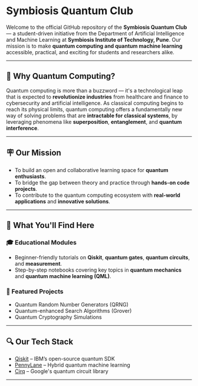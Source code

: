 # Symbiosis Quantum Club 

Welcome to the official GitHub repository of the **Symbiosis Quantum Club** — a student-driven initiative from the Department of Artificial Intelligence and Machine Learning at **Symbiosis Institute of Technology, Pune**. Our mission is to make **quantum computing and quantum machine learning** accessible, practical, and exciting for students and researchers alike.

---

## 🔬 Why Quantum Computing?

Quantum computing is more than a buzzword — it's a technological leap that is expected to **revolutionize industries** from healthcare and finance to cybersecurity and artificial intelligence. As classical computing begins to reach its physical limits, quantum computing offers a fundamentally new way of solving problems that are **intractable for classical systems**, by leveraging phenomena like **superposition**, **entanglement**, and **quantum interference**.

---

## 🪧 Our Mission

* To build an open and collaborative learning space for **quantum enthusiasts**.
* To bridge the gap between theory and practice through **hands-on code projects**.
* To contribute to the quantum computing ecosystem with **real-world applications** and **innovative solutions**.

---

## 📂 What You'll Find Here

### 🎓 Educational Modules

* Beginner-friendly tutorials on **Qiskit**, **quantum gates**, **quantum circuits**, and **measurement**.
* Step-by-step notebooks covering key topics in **quantum mechanics** and **quantum machine learning (QML)**.

### 🚀 Featured Projects

* Quantum Random Number Generators (QRNG)
* Quantum-enhanced Search Algorithms (Grover)
* Quantum Cryptography Simulations


---

## 🔍 Our Tech Stack

* [Qiskit](https://qiskit.org/) – IBM’s open-source quantum SDK
* [PennyLane](https://pennylane.ai/) – Hybrid quantum machine learning
* [Cirq](https://quantumai.google/cirq) – Google's quantum circuit library

---
